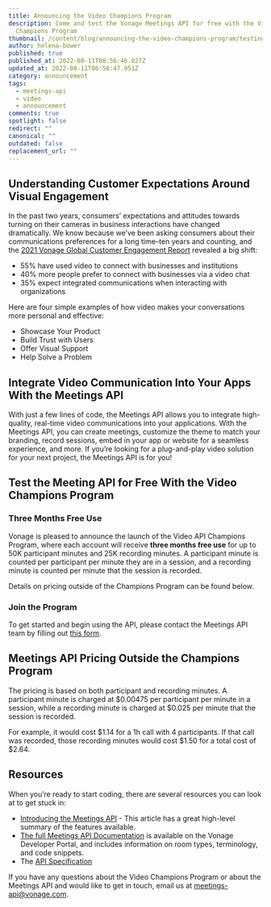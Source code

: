 ```yaml
---
title: Announcing the Video Champions Program
description: Come and test the Vonage Meetings API for free with the Video API
  Champions Program
thumbnail: /content/blog/announcing-the-video-champions-program/testing-meetings-api.png
author: helena-bower
published: true
published_at: 2022-08-11T08:56:46.027Z
updated_at: 2022-08-11T08:56:47.951Z
category: announcement
tags:
  - meetings-api
  - video
  - announcement
comments: true
spotlight: false
redirect: ""
canonical: ""
outdated: false
replacement_url: ""
---
```

## Understanding Customer Expectations Around Visual Engagement  

In the past two years, consumers’ expectations and attitudes towards turning on their cameras in business interactions have changed dramatically. We know because we’ve been asking consumers about their communications preferences for a long time–ten years and counting, and the [2021 Vonage Global Customer Engagement Report](https://www.vonage.com/resources/publications/global-customer-engagement-report-2021/) revealed a big shift:

* 55% have used video to connect with businesses and institutions
* 40% more people prefer to connect with businesses via a video chat
* 35% expect integrated communications when interacting with organizations

Here are four simple examples of how video makes your conversations more personal and effective:

* Showcase Your Product
* Build Trust with Users
* Offer Visual Support
* Help Solve a Problem


## Integrate Video Communication Into Your Apps With the Meetings API

With just a few lines of code, the Meetings API allows you to integrate high-quality, real-time video communications into your applications. With the Meetings API, you can create meetings, customize the theme to match your branding, record sessions, embed in your app or website for a seamless experience, and more. If you’re looking for a plug-and-play video solution for your next project, the Meetings API is for you! 

## Test the Meeting API for Free With the Video Champions Program


### Three Months Free Use 
Vonage is pleased to announce the launch of the Video API Champions Program, where each account will receive **three months free use** for up to 50K participant minutes and 25K recording minutes. A participant minute is counted per participant per minute they are in a session, and a recording minute is counted per minute that the session is recorded. 

Details on pricing outside of the Champions Program can be found below.

### Join the Program
To get started and begin using the API, please contact the Meetings API team by filling out [this form](https://forms.gle/p3vVbPAqaWiGdzbU8).

## Meetings API Pricing Outside the Champions Program
The pricing is based on both participant and recording minutes. A participant minute is charged at $0.00475 per participant per minute in a session, while a recording minute is charged at $0.025 per minute that the session is recorded.

For example, it would cost $1.14 for a 1h call with 4 participants. If that call was recorded, those recording minutes would cost $1.50 for a total cost of $2.64. 


## Resources
When you’re ready to start coding, there are several resources you can look at to get stuck in:

* [Introducing the Meetings API](https://developer.vonage.com/blog/22/03/29/introducing-the-meetings-api) - This article has a great high-level summary of the features available.
* [The full Meetings API Documentation](https://developer.vonage.com/meetings/overview) is available on the Vonage Developer Portal, and includes information on room types, terminology, and code snippets.
* The [API Specification](https://developer.vonage.com/api/meetings)

If you have any questions about the Video Champions Program or about the Meetings API and would like to get in touch, email us at meetings-api@vonage.com.
